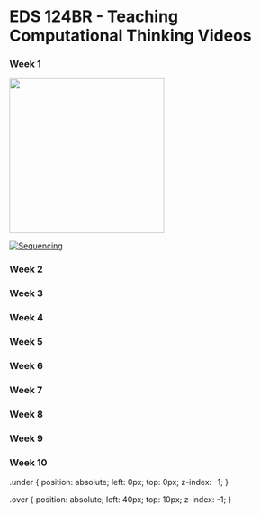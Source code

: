 # EDS 124BR - Teaching Computational Thinking Videos

### Week 1

<a href="https://youtu.be/qQUIAXceEC8">
  <div>
    <img width="275" src="https://res.cloudinary.com/marcomontalbano/image/upload/v1632528436/video_to_markdown/images/youtube--qQUIAXceEC8-c05b58ac6eb4c4700831b2b3070cd403.jpg"/>
  </div>
</a>

[![Sequencing](https://res.cloudinary.com/marcomontalbano/image/upload/v1632528436/video_to_markdown/images/youtube--qQUIAXceEC8-c05b58ac6eb4c4700831b2b3070cd403.jpg)](https://youtu.be/qQUIAXceEC8 "Sequencing")

### Week 2

### Week 3

### Week 4

### Week 5

### Week 6

### Week 7

### Week 8

### Week 9

### Week 10

.under {
  position: absolute;
  left: 0px;
  top: 0px;
  z-index: -1;
}

.over {
  position: absolute;
  left: 40px;
  top: 10px;
  z-index: -1;
}
